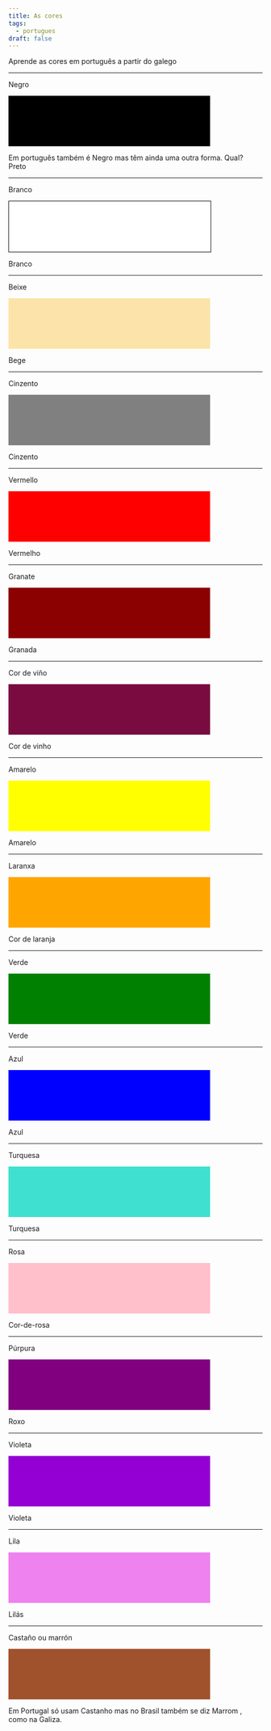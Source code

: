 ```yaml
---
title: As cores
tags:
  - portugues
draft: false
---
```

Aprende as cores em português a partir do galego 


---


Negro 

<div style="height:100px;max-width:400px;background:black;"></div>

Em português também é <e-answer> Negro </e-answer> mas têm ainda uma outra forma. Qual? <e-answer> Preto </e-answer>




---




Branco 

<div style="height:100px;max-width:400px;background:white;border:solid black 1px;"></div>

<e-answer> Branco </e-answer>




---




Beixe 

<div style="height:100px;max-width:400px;background:#fce3a9;"></div>

<e-answer> Bege </e-answer>




---




Cinzento

<div style="height:100px;max-width:400px;background:gray;"></div>

<e-answer> Cinzento </e-answer>




---




Vermello

<div style="height:100px;max-width:400px;background:red;"></div>

<e-answer> Vermelho </e-answer>




---




Granate 

<div style="height:100px;max-width:400px;background:darkred;"></div>

<e-answer> Granada </e-answer>




---




Cor de viño

<div style="height:100px;max-width:400px;background:#7a0b41;"></div>

<e-answer> Cor de vinho </e-answer>



---




Amarelo

<div style="height:100px;max-width:400px;background:yellow;"></div>

<e-answer> Amarelo </answer>




---




Laranxa

<div style="height:100px;max-width:400px;background:orange;"></div>

<e-answer> Cor </answer> <e-answer> de </answer> <e-answer> laranja </answer>




---




Verde

<div style="height:100px;max-width:400px;background:green;"></div>

<e-answer> Verde </answer>




---




Azul

<div style="height:100px;max-width:400px;background:blue;"></div>

<e-answer> Azul </answer>




---




Turquesa 

<div style="height:100px;max-width:400px;background:turquoise;"></div>

<e-answer> Turquesa </answer>




---




Rosa 

<div style="height:100px;max-width:400px;background:pink;"></div>

<e-answer> Cor-de-rosa </answer>

---




Púrpura 

<div style="height:100px;max-width:400px;background:purple;"></div>

<e-answer> Roxo </answer>




---




Violeta

<div style="height:100px;max-width:400px;background:darkviolet;"></div>

<e-answer> Violeta </e-answer>

---



Lila


<div style="height:100px;max-width:400px;background:violet;"></div>

<e-answer> Lilás </e-answer>

---

Castaño ou marrón


<div style="height:100px;max-width:400px;background:sienna;"></div>

Em Portugal só usam <e-answer> Castanho </e-answer> mas no Brasil também se diz <e-answer> Marrom </e-answer>, como na Galiza.